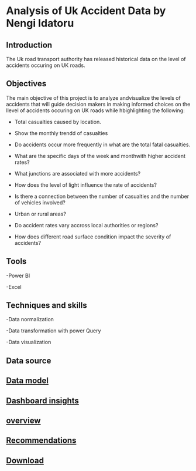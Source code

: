 # Analysis of Uk Accident Data by Nengi Idatoru
## Introduction
The Uk road transport authority has released historical data on the level of accidents occuring on UK roads. 

## Objectives
The main objective of this project is to analyze andvisualize the levels of accidents that will guide decision makers in making informed choices on the llevel of accidents occuring on UK roads while hbighlighting the following:

- Total casualties caused by location.
  
- Show the monthly trendd of casualties
  
- Do accidents occur more frequently in what are the total fatal casualties.
  
- What are the specific days of the week and monthwith higher accident rates?
 
- What junctions are associated with more accidents?
  
- How does the level of light influence the rate of accidents?
  
- Is there a connection between the number of casualties and the number of vehicles involved?
  
- Urban or rural areas?
  
- Do accident rates vary accross local authorities or regions?
  
-  How does different road surface condition impact the severity of accidents?

## Tools
-Power BI

-Excel

## Techniques and skills
-Data normalization

-Data transformation with power Query

-Data visualization


## Data source
<a href= "https://docs.google.com/document/d/1_fgSpsbh_oexJKWDPtlrP3NvYtmtBLGjI-fI9m0jFgM/mobilebasic ">


## Data model


## Dashboard insights
## overview
## Recommendations
## Download
